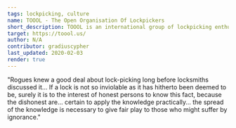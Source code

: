 ```yaml
---
tags: lockpicking, culture
name: TOOOL - The Open Organisation Of Lockpickers
short_description: TOOOL is an international group of lockpicking enthusiasts dedicated to advancing the general public knowledge about locks and lockpicking through teaching, research, and competition.
target: https://toool.us/
author: N/A
contributor: gradiuscypher
last_updated: 2020-02-03
render: true
---
```


"Rogues knew a good deal about lock-picking long before locksmiths discussed it… If a lock is not so inviolable as it has hitherto been deemed to be, surely it is to the interest of honest persons to know this fact, because the dishonest are… certain to apply the knowledge practically… the spread of the knowledge is necessary to give fair play to those who might suffer by ignorance."